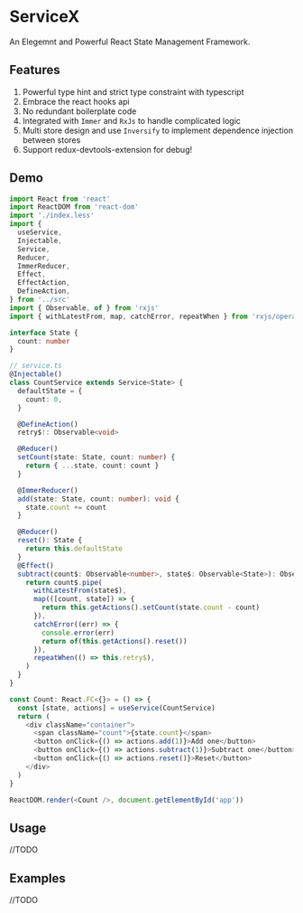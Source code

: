 # ServiceX

An Elegemnt and Powerful React State Management Framework.

## Features
1. Powerful type hint and strict type constraint with typescript
2. Embrace the react hooks api
3. No redundant boilerplate code
4. Integrated with `Immer` and `RxJs` to handle complicated logic 
5. Multi store design and use `Inversify` to implement dependence injection between stores
6. Support redux-devtools-extension for debug!

## Demo
```ts
import React from 'react'
import ReactDOM from 'react-dom'
import './index.less'
import {
  useService,
  Injectable,
  Service,
  Reducer,
  ImmerReducer,
  Effect,
  EffectAction,
  DefineAction,
} from '../src'
import { Observable, of } from 'rxjs'
import { withLatestFrom, map, catchError, repeatWhen } from 'rxjs/operators'

interface State {
  count: number
}

// service.ts
@Injectable()
class CountService extends Service<State> {
  defaultState = {
    count: 0,
  }

  @DefineAction()
  retry$!: Observable<void>

  @Reducer()
  setCount(state: State, count: number) {
    return { ...state, count: count }
  }

  @ImmerReducer()
  add(state: State, count: number): void {
    state.count += count
  }

  @Reducer()
  reset(): State {
    return this.defaultState
  }
  @Effect()
  subtract(count$: Observable<number>, state$: Observable<State>): Observable<EffectAction> {
    return count$.pipe(
      withLatestFrom(state$),
      map(([count, state]) => {
        return this.getActions().setCount(state.count - count)
      }),
      catchError((err) => {
        console.error(err)
        return of(this.getActions().reset())
      }),
      repeatWhen(() => this.retry$),
    )
  }
}

const Count: React.FC<{}> = () => {
  const [state, actions] = useService(CountService)
  return (
    <div className="container">
      <span className="count">{state.count}</span>
      <button onClick={() => actions.add(1)}>Add one</button>
      <button onClick={() => actions.subtract(1)}>Subtract one</button>
      <button onClick={() => actions.reset()}>Reset</button>
    </div>
  )
}

ReactDOM.render(<Count />, document.getElementById('app'))
```

## Usage
//TODO

## Examples
//TODO